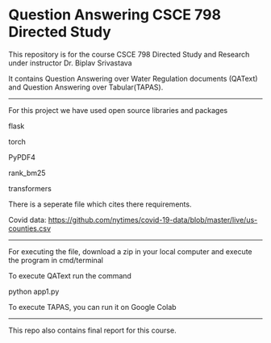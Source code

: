 # Question Answering CSCE 798 Directed Study
 
This repository is for the course CSCE 798 Directed Study and Research under instructor Dr. Biplav Srivastava

It contains Question Answering over Water Regulation documents (QAText) and Question Answering over Tabular(TAPAS).


*******************************************************************************
For this project we have used open source libraries and packages

flask 

torch

PyPDF4

rank_bm25

transformers

There is a seperate file which cites there requirements.


Covid data: https://github.com/nytimes/covid-19-data/blob/master/live/us-counties.csv

*******************************************************************************
For executing the file, download a zip in your local computer and execute the program in cmd/terminal

To execute QAText run the command 

python app1.py   

To execute TAPAS, you can run it on Google Colab

*******************************************************************************
This repo also contains final report for this course.
